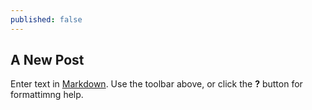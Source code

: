 ```yaml
---
published: false
---
```


## A New Post

Enter text in [Markdown](http://daringfireball.net/projects/markdown/). Use the toolbar above, or click the **?** button for formattimng help.

